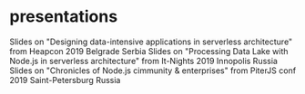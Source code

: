 # presentations
Slides on "Designing data-intensive applications in serverless architecture" from Heapcon 2019 Belgrade Serbia
Slides on "Processing Data Lake with Node.js in serverless architecture" from It-Nights 2019 Innopolis Russia
Slides on "Chronicles of Node.js cimmunity & enterprises" from PiterJS conf 2019 Saint-Petersburg Russia

